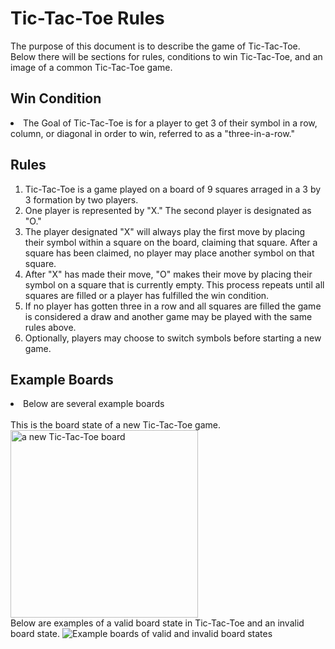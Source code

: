 # Tic-Tac-Toe Rules
The purpose of this document is to describe the game of Tic-Tac-Toe. Below there will be sections for rules, conditions to win Tic-Tac-Toe, and an image of a common Tic-Tac-Toe game.

<h2>Win Condition</h2>
<li>The Goal of Tic-Tac-Toe is for a player to get 3 of their symbol in a row, column, or diagonal in order to win, referred to as a "three-in-a-row."

<h2>Rules</h2>
<ol>

<li>Tic-Tac-Toe is a game played on a board of 9 squares arraged in a 3 by 3 formation by two players.</li>
<li>One player is represented by "X." The second player is designated as "O."</li> 
<li>The player designated "X" will always play the first move by placing their symbol within a square on the board, claiming that square. After a square has been claimed, no player may place another symbol on that square.</li>
<li>After "X" has made their move, "O" makes their move by placing their symbol on a square that is currently empty. This process repeats until all squares are filled or a player has fulfilled the win condition.</li>
<li>If no player has gotten three in a row and all squares are filled the game is considered a draw and another game may be played with the same rules above.</li>
<li>Optionally, players may choose to switch symbols before starting a new game. </li>
</ol>
<h2>Example Boards</h2>
<li>Below are several example boards</li>
<br>
This is the board state of a new Tic-Tac-Toe game.
<img height = "300" width = "300" src="https://codebrainer.azureedge.net/images/tic-tac-toe_04.png" alt="a new Tic-Tac-Toe board">
<br>
Below are examples of a valid board state in Tic-Tac-Toe and an invalid board state.
<img src="https://media.geeksforgeeks.org/wp-content/cdn-uploads/tictactoe.png" alt="Example boards of valid and invalid board states">
